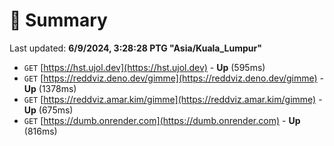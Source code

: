 # 📖 Summary
Last updated: **6/9/2024, 3:28:28 PTG "Asia/Kuala_Lumpur"**

- `GET` [https://hst.ujol.dev](https://hst.ujol.dev) - **Up** (595ms)
- `GET` [https://reddviz.deno.dev/gimme](https://reddviz.deno.dev/gimme) - **Up** (1378ms)
- `GET` [https://reddviz.amar.kim/gimme](https://reddviz.amar.kim/gimme) - **Up** (675ms)
- `GET` [https://dumb.onrender.com](https://dumb.onrender.com) - **Up** (816ms)

